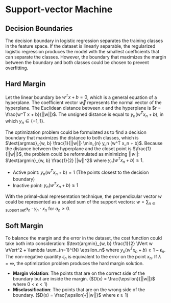 # Support-vector Machine

## Decision Boundaries

The decision boundary in logistic regression separates the training classes in the feature space. If the dataset is linearly separable, the regularized logistic regression produces the model with the smallest coefficients that can separate the classes. However, the boundary that maximizes the margin between the boundary and both classes could be chosen to prevent overfitting.

## Hard Margin

Let the linear boundary be $w^T x + b = 0$, which is a general equation of a hyperplane. The coefficient vector $\vec{w}$ represents the normal vector of the hyperplane. The Euclidean distance between $x$ and the hyperplane is $r = \frac{w^T x + b}{||w||}$. The unsigned distance is equal to $y_n (w^T x_n + b)$, in which $y_n \in \{ -1, 1 \}$.

The optimization problem could be formulated as to find a decision boundary that maximizes the distance to both classes, which is $\text{argmax}_{w, b} \frac{1}{||w||} \min_{n} y_n (w^T x_n + b)$. Because the distance between the hyperplane and the closet point is $\frac{1}{||w||}$, the problem could be reformulated as minimizing $||w||$: $\text{argmin}_{w, b} \frac{1}{2} ||w||^2$ where $y_n (w^T x_n + b) \geq 1$.

- Active point: $y_n (w^T x_n + b) = 1$ (The points closest to the decision boundary)
- Inactive point: $y_n (w^T x_n + b) \geq 1$

With the primal-dual representation technique, the perpendicular vector $w$ could be represented as a scaled sum of the support vectors: $w = \sum_{n \in \text{support set}}a_n \cdot y_n \cdot x_n$ for $a_n \geq 0$.

## Soft Margin

To balance the margin and the error in the dataset, the cost function could take both into consideration: $\text{argmin}_{w, b} \frac{1}{2} \lVert w \rVert^2 + \lambda \sum_{n=1}^{N} \epsilon_n$ where $y_n(w^Tx_n+b) \geq 1 - \epsilon_n$. The non-negative quantity $\epsilon_n$ is equivalent to the error on the point $x_n$. If $\lambda = \infty$, the optimization problem produces the hard margin solution.

- **Margin violation**: The points that are on the correct side of the boundary but are inside the margin. ($D(x) = \frac{\epsilon}{||w||}$ where $0 < \epsilon < 1$)
- **Misclassification**: The points that are on the wrong side of the boundary. ($D(x) = \frac{\epsilon}{||w||}$ where $\epsilon \geq 1$)
